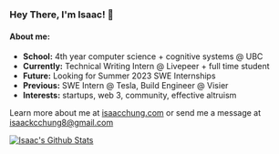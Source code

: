### Hey There, I'm Isaac! 👋

#### About me:
- **School:** 4th year computer science + cognitive systems @ UBC
- **Currently:** Technical Writing Intern @ Livepeer + full time student
- **Future:** Looking for Summer 2023 SWE Internships
- **Previous:** SWE Intern @ Tesla, Build Engineer @ Visier
- **Interests:** startups, web 3, community, effective altruism

Learn more about me at [isaacchung.com](https://isaacchung.com) or send me a message at isaackcchung8@gmail.com

<a href="#stats" align="center">
    <img align="center" alt="Isaac's Github Stats" src="https://github-readme-stats.vercel.app/api?username=ichung08&count_private=true&show_icons=true&include_all_commits=true&show_owner=true"/>
</a>
